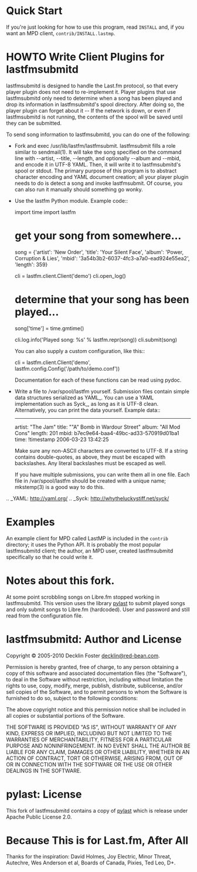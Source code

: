 Quick Start
===========

If you're just looking for how to use this program, read ``INSTALL``
and, if you want an MPD client, ``contrib/INSTALL.lastmp``.

HOWTO Write Client Plugins for lastfmsubmitd
============================================

lastfmsubmitd is designed to handle the Last.fm protocol, so that every
player plugin does not need to re-implement it. Player plugins that use
lastfmsubmitd only need to determine when a song has been played and
drop its information in lastfmsubmitd's spool directory. After doing so,
the player plugin can forget about it -- If the network is down, or even
if lastfmsubmitd is not running, the contents of the spool will be saved
until they can be submitted.

To send song information to lastfmsubmitd, you can do one of the
following:

  * Fork and exec /usr/lib/lastfm/lastfmsubmit. lastfmsubmit fills a
    role similar to sendmail(1). It will take the song specified on
    the command line with --artist, --title, --length, and optionally
    --album and --mbid, and encode it in UTF-8 YAML. Then, it will
    write it to lastfmsubmitd's spool or stdout. The primary purpose of
    this program is to abstract character encoding and YAML document
    creation; all your player plugin needs to do is detect a song and
    invoke lastfmsubmit. Of course, you can also run it manually should
    something go wonky.

  * Use the lastfm Python module. Example code::

      import time
      import lastfm

      # get your song from somewhere...
      song = {'artist': 'New Order',
        'title': 'Your Silent Face',
        'album': 'Power, Corruption & Lies',
        'mbid': '3a54b3b2-6037-4fc3-a7a0-ead924e55ea2',
        'length': 359}

      cli = lastfm.client.Client('demo')
      cli.open_log()

      # determine that your song has been played...
      song['time'] = time.gmtime()

      cli.log.info('Played song: %s' % lastfm.repr(song))
      cli.submit(song)

    You can also supply a custom configuration, like this::

      cli = lastfm.client.Client('demo',
          lastfm.config.Config('/path/to/demo.conf'))

    Documentation for each of these functions can be read using pydoc.

  * Write a file to /var/spool/lastfm yourself. Submission files contain
    simple data structures serialized as YAML_. You can use a YAML
    implementation such as Syck_, as long as it is UTF-8 clean.
    Alternatively, you can print the data yourself. Example data::

      ---
      artist: "The Jam"
      title: "\"A\" Bomb in Wardour Street"
      album: "All Mod Cons"
      length: 201
      mbid: b7ec9e64-baa4-49bc-ad33-570919d01ba1
      time: !timestamp 2006-03-23 13:42:25

    Make sure any non-ASCII characters are converted to UTF-8. If a
    string contains double-quotes, as above, they must be escaped with
    backslashes. Any literal backslashes must be escaped as well.

    If you have multiple submissions, you can write them all in one
    file. Each file in /var/spool/lastfm should be created with a unique
    name; mkstemp(3) is a good way to do this.

.. _YAML: http://yaml.org/
.. _Syck: http://whytheluckystiff.net/syck/

Examples
========

An example client for MPD called LastMP is included in the ``contrib``
directory; it uses the Python API. It is probably the most popular
lastfmsubmitd client; the author, an MPD user, created lastfmsubmitd
specifically so that he could write it.

Notes about this fork.
======================

At some point scrobbling songs on Libre.fm stopped working in lastfmsubmitd.
This version uses the library [pylast](https://github.com/pylast/pylast)
to submit played songs and only submit songs to Libre.fm (hardcoded).
User and password and still read from the configuration file.

lastfmsubmitd: Author and License
=================================

Copyright © 2005-2010 Decklin Foster <decklin@red-bean.com>.

Permission is hereby granted, free of charge, to any person obtaining a
copy of this software and associated documentation files (the
"Software"), to deal in the Software without restriction, including
without limitation the rights to use, copy, modify, merge, publish,
distribute, sublicense, and/or sell copies of the Software, and to
permit persons to whom the Software is furnished to do so, subject to
the following conditions:

The above copyright notice and this permission notice shall be included
in all copies or substantial portions of the Software.

THE SOFTWARE IS PROVIDED "AS IS", WITHOUT WARRANTY OF ANY KIND, EXPRESS
OR IMPLIED, INCLUDING BUT NOT LIMITED TO THE WARRANTIES OF
MERCHANTABILITY, FITNESS FOR A PARTICULAR PURPOSE AND NONINFRINGEMENT.
IN NO EVENT SHALL THE AUTHOR BE LIABLE FOR ANY CLAIM, DAMAGES OR OTHER
LIABILITY, WHETHER IN AN ACTION OF CONTRACT, TORT OR OTHERWISE, ARISING
FROM, OUT OF OR IN CONNECTION WITH THE SOFTWARE OR THE USE OR OTHER
DEALINGS IN THE SOFTWARE.

pylast: License
===============
This fork of lastfmsubmitd contains a copy of [pylast](https://github.com/pylast/pylast)
which is release under Apache Public License 2.0.


Because This is for Last.fm, After All
======================================

Thanks for the inspiration: David Holmes, Joy Electric, Minor Threat,
Autechre, Wes Anderson et al, Boards of Canada, Pixies, Ted Leo, D+.
